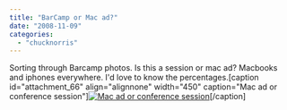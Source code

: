 ```yaml
---
title: "BarCamp or Mac ad?"
date: "2008-11-09"
categories: 
  - "chucknorris"
---
```


Sorting through Barcamp photos. Is this a session or mac ad? Macbooks and iphones everywhere. I'd love to know the percentages.\[caption id="attachment\_66" align="alignnone" width="450" caption="Mac ad or conference session"\][![Mac ad or conference session](/assets/posts/images/mac-ad-pbc.jpg "mac-ad-pbc")](http://www.aaronheld.com/wp-content/uploads/2008/11/mac-ad-pbc.jpg)\[/caption\]
